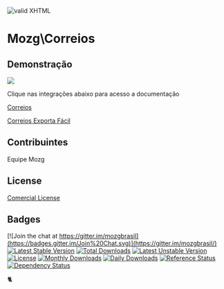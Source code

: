 [checkmark]: https://raw.githubusercontent.com/mozgbrasil/mozgbrasil.github.io/master/assets/images/logos/logo_32_32.png "MOZG"
![valid XHTML][checkmark]

[correios]: /README_Correios.md
[correios-exportafacil]: /README_ExportaFacil.md

# Mozg\Correios

## Demonstração

<a href="http://mozg.com.br/assets/images/docs/2017-02-03-magento-correios.pdf" target="_blank"><img src="http://mozg.com.br/assets/images/docs/2017-02-03-magento-correios.gif" /></a>

Clique nas integrações abaixo para acesso a documentação

[Correios][correios]

[Correios Exporta Fácil][correios-exportafacil]

## Contribuintes

Equipe Mozg

## License

[Comercial License](LICENSE.txt)

## Badges

[![Join the chat at https://gitter.im/mozgbrasil](https://badges.gitter.im/Join%20Chat.svg)](https://gitter.im/mozgbrasil/)
[![Latest Stable Version](https://poser.pugx.org/mozgbrasil/magento-correios-php56/v/stable)](https://packagist.org/packages/mozgbrasil/magento-correios-php56)
[![Total Downloads](https://poser.pugx.org/mozgbrasil/magento-correios-php56/downloads)](https://packagist.org/packages/mozgbrasil/magento-correios-php56)
[![Latest Unstable Version](https://poser.pugx.org/mozgbrasil/magento-correios-php56/v/unstable)](https://packagist.org/packages/mozgbrasil/magento-correios-php56)
[![License](https://poser.pugx.org/mozgbrasil/magento-correios-php56/license)](https://packagist.org/packages/mozgbrasil/magento-correios-php56)
[![Monthly Downloads](https://poser.pugx.org/mozgbrasil/magento-correios-php56/d/monthly)](https://packagist.org/packages/mozgbrasil/magento-correios-php56)
[![Daily Downloads](https://poser.pugx.org/mozgbrasil/magento-correios-php56/d/daily)](https://packagist.org/packages/mozgbrasil/magento-correios-php56)
[![Reference Status](https://www.versioneye.com/php/mozgbrasil:magento-correios-php56/reference_badge.svg?style=flat-square)](https://www.versioneye.com/php/mozgbrasil:magento-correios-php56/references)
[![Dependency Status](https://www.versioneye.com/php/mozgbrasil:magento-correios-php56/1.0.0/badge?style=flat-square)](https://www.versioneye.com/php/mozgbrasil:magento-correios-php56/1.0.0)

:cat2:
